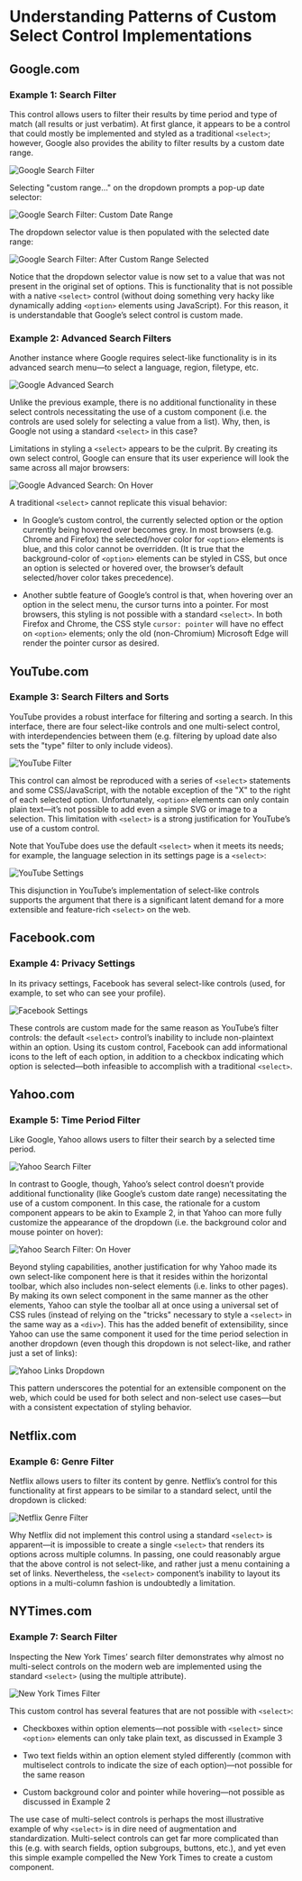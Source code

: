 # Understanding Patterns of Custom Select Control Implementations
## Google.com
### Example 1: Search Filter

This control allows users to filter their results by time period and type of match (all results or just verbatim). At first glance, it appears to be a control that could mostly be implemented and styled as a traditional `<select>`; however, Google also provides the ability to filter results by a custom date range.

![Google Search Filter](images/google-search-filter-1.png)

Selecting "custom range…" on the dropdown prompts a pop-up date selector:

![Google Search Filter: Custom Date Range](images/google-search-filter-2.png)

The dropdown selector value is then populated with the selected date range:

![Google Search Filter: After Custom Range Selected](images/google-search-filter-3.png)

Notice that the dropdown selector value is now set to a value that was not present in the original set of options. This is functionality that is not possible with a native `<select>` control (without doing something very hacky like dynamically adding `<option>` elements using JavaScript). For this reason, it is understandable that Google’s select control is custom made.

### Example 2: Advanced Search Filters

Another instance where Google requires select-like functionality is in its advanced search menu—to select a language, region, filetype, etc.

![Google Advanced Search](images/google-advanced-1.png)

Unlike the previous example, there is no additional functionality in these select controls necessitating the use of a custom component (i.e. the controls are used solely for selecting a value from a list). Why, then, is Google not using a standard `<select>` in this case?

Limitations in styling a `<select>` appears to be the culprit. By creating its own select control, Google can ensure that its user experience will look the same across all major browsers:

![Google Advanced Search: On Hover](images/google-advanced-2.png)

A traditional `<select>` cannot replicate this visual behavior:
* In Google’s custom control, the currently selected option or the option currently being hovered over becomes grey. In most browsers (e.g. Chrome and Firefox) the selected/hover color for `<option>` elements is blue, and this color cannot be overridden. (It is true that the background-color of `<option>` elements can be styled in CSS, but once an option is selected or hovered over, the browser’s default selected/hover color takes precedence).

* Another subtle feature of Google’s control is that, when hovering over an option in the select menu, the cursor turns into a pointer. For most browsers, this styling is not possible with a standard `<select>`. In both Firefox and Chrome, the CSS style `cursor: pointer` will have no effect on `<option>` elements; only the old (non-Chromium) Microsoft Edge will render the pointer cursor as desired.

## YouTube.com
### Example 3: Search Filters and Sorts

YouTube provides a robust interface for filtering and sorting a search. In this interface, there are four select-like controls and one multi-select control, with interdependencies between them (e.g. filtering by upload date also sets the "type" filter to only include videos).

![YouTube Filter](images/youtube-filter.png)

This control can almost be reproduced with a series of `<select>` statements and some CSS/JavaScript, with the notable exception of the "X" to the right of each selected option. Unfortunately, `<option>` elements can only contain plain text—it’s not possible to add even a simple SVG or image to a selection. This limitation with `<select>` is a strong justification for YouTube’s use of a custom control.

Note that YouTube does use the default `<select>` when it meets its needs; for example, the language selection in its settings page is a `<select>`:

![YouTube Settings](images/youtube-settings.png)

This disjunction in YouTube’s implementation of select-like controls supports the argument that there is a significant latent demand for a more extensible and feature-rich `<select>` on the web.

## Facebook.com
### Example 4: Privacy Settings

In its privacy settings, Facebook has several select-like controls (used, for example, to set who can see your profile).

![Facebook Settings](images/facebook-settings.png)

These controls are custom made for the same reason as YouTube’s filter controls: the default `<select>` control’s inability to include non-plaintext within an option. Using its custom control, Facebook can add informational icons to the left of each option, in addition to a checkbox indicating which option is selected—both infeasible to accomplish with a traditional `<select>`.

## Yahoo.com
### Example 5: Time Period Filter

Like Google, Yahoo allows users to filter their search by a selected time period.

![Yahoo Search Filter](images/yahoo-search-filter-1.png)

In contrast to Google, though, Yahoo’s select control doesn’t provide additional functionality (like Google’s custom date range) necessitating the use of a custom component. In this case, the rationale for a custom component appears to be akin to Example 2, in that Yahoo can more fully customize the appearance of the dropdown (i.e. the background color and mouse pointer on hover):

![Yahoo Search Filter: On Hover](images/yahoo-search-filter-2.png)

Beyond styling capabilities, another justification for why Yahoo made its own select-like component here is that it resides within the horizontal toolbar, which also includes non-select elements (i.e. links to other pages). By making its own select component in the same manner as the other elements, Yahoo can style the toolbar all at once using a universal set of CSS rules (instead of relying on the "tricks" necessary to style a `<select>` in the same way as a `<div>`). This has the added benefit of extensibility, since Yahoo can use the same component it used for the time period selection in another dropdown (even though this dropdown is not select-like, and rather just a set of links):

![Yahoo Links Dropdown](images/yahoo-links-dropdown.png)

This pattern underscores the potential for an extensible <dropdown> component on the web, which could be used for both select and non-select use cases—but with a consistent expectation of styling behavior.

## Netflix.com
### Example 6: Genre Filter

Netflix allows users to filter its content by genre. Netflix’s control for this functionality at first appears to be similar to a standard select, until the dropdown is clicked:

![Netflix Genre Filter](images/netflix-genre-filter.png)

Why Netflix did not implement this control using a standard `<select>` is apparent—it is impossible to create a single `<select>` that renders its options across multiple columns.
In passing, one could reasonably argue that the above control is not select-like, and rather just a menu containing a set of links. Nevertheless, the `<select>` component’s inability to layout its options in a multi-column fashion is undoubtedly a limitation.

## NYTimes.com
### Example 7: Search Filter
Inspecting the New York Times’ search filter demonstrates why almost no multi-select controls on the modern web are implemented using the standard `<select>` (using the multiple attribute).

![New York Times Filter](images/ny-times-filter.png)

This custom control has several features that are not possible with `<select>`:
* Checkboxes within option elements—not possible with `<select>` since `<option>` elements can only take plain text, as discussed in Example 3

* Two text fields within an option element styled differently (common with multiselect controls to indicate the size of each option)—not possible for the same reason

* Custom background color and pointer while hovering—not possible as discussed in Example 2

The use case of multi-select controls is perhaps the most illustrative example of why `<select>` is in dire need of augmentation and standardization. Multi-select controls can get far more complicated than this (e.g. with search fields, option subgroups, buttons, etc.), and yet even this simple example compelled the New York Times to create a custom component.
